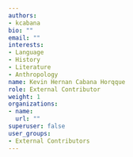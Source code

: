 ```yaml
---
authors:
- kcabana
bio: ""
email: ""
interests:
- Language
- History
- Literature
- Anthropology
name: Kevin Hernan Cabana Horqque
role: External Contributor
weight: 1
organizations:
- name: 
  url: ""
superuser: false
user_groups:
- External Contributors
---
```

